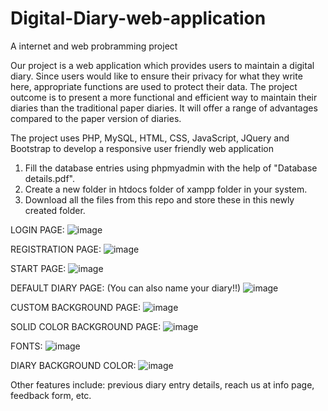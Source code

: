# Digital-Diary-web-application
A internet and web probramming project

Our project is a web application which provides users to maintain a digital diary. 
Since users would like to ensure their privacy for what they write here, appropriate functions are used to protect their data. 
The project outcome is to present a more functional and efficient way to maintain their diaries than the traditional paper diaries.
It will offer a range of advantages compared to the paper version of diaries. 

The project uses PHP, MySQL, HTML, CSS, JavaScript, JQuery and Bootstrap to develop a responsive user friendly web application

1. Fill the database entries using phpmyadmin with the help of "Database details.pdf".
2. Create a new folder in htdocs folder of xampp folder in your system.
3. Download all the files from this repo and store these in this newly created folder.

LOGIN PAGE:
![image](https://user-images.githubusercontent.com/65955491/117290238-2e92ec80-ae8b-11eb-8170-62c37308e298.png)

REGISTRATION PAGE:
![image](https://user-images.githubusercontent.com/65955491/117290388-5f732180-ae8b-11eb-88e8-a1017fd741c3.png)

START PAGE:
![image](https://user-images.githubusercontent.com/65955491/117290515-85002b00-ae8b-11eb-9ca1-337d0d71384c.png)

DEFAULT DIARY PAGE:
(You can also name your diary!!)
![image](https://user-images.githubusercontent.com/65955491/117290596-9f3a0900-ae8b-11eb-941a-7801db401a89.png)

CUSTOM BACKGROUND PAGE:
![image](https://user-images.githubusercontent.com/65955491/117290743-cabcf380-ae8b-11eb-9b3d-ac2f7d625124.png)

SOLID COLOR BACKGROUND PAGE:
![image](https://user-images.githubusercontent.com/65955491/117290819-e45e3b00-ae8b-11eb-88d0-a773bbe5f37f.png)

FONTS:
![image](https://user-images.githubusercontent.com/65955491/117290945-05269080-ae8c-11eb-8c6b-6051a7646cca.png)

DIARY BACKGROUND COLOR:
![image](https://user-images.githubusercontent.com/65955491/117291007-1b345100-ae8c-11eb-81a3-ab1e401e5bcd.png)

Other features include: previous diary entry details, reach us at info page, feedback form, etc. 

